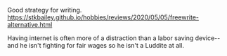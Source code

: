 Good strategy for writing. https://stkbailey.github.io/hobbies/reviews/2020/05/05/freewrite-alternative.html

Having internet is often more of a distraction than a labor saving device--and he isn't fighting for fair wages so he isn't a Luddite at all.
